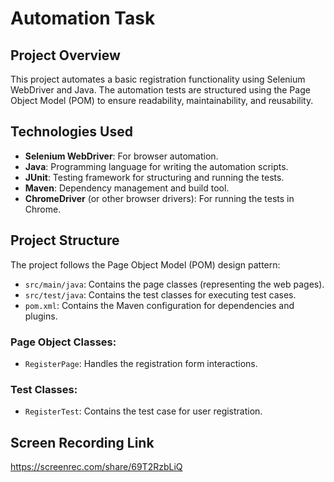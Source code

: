 # Automation Task

## Project Overview
This project automates a basic registration functionality using Selenium WebDriver and Java.
The automation tests are structured using the Page Object Model (POM) to ensure readability, maintainability, and reusability.

## Technologies Used
- **Selenium WebDriver**: For browser automation.
- **Java**: Programming language for writing the automation scripts.
- **JUnit**: Testing framework for structuring and running the tests.
- **Maven**: Dependency management and build tool.
- **ChromeDriver** (or other browser drivers): For running the tests in Chrome.

## Project Structure
The project follows the Page Object Model (POM) design pattern:

- `src/main/java`: Contains the page classes (representing the web pages).
- `src/test/java`: Contains the test classes for executing test cases.
- `pom.xml`: Contains the Maven configuration for dependencies and plugins.

### Page Object Classes:
- `RegisterPage`: Handles the registration form interactions.

### Test Classes:
- `RegisterTest`: Contains the test case for user registration.

## Screen Recording Link
https://screenrec.com/share/69T2RzbLiQ

